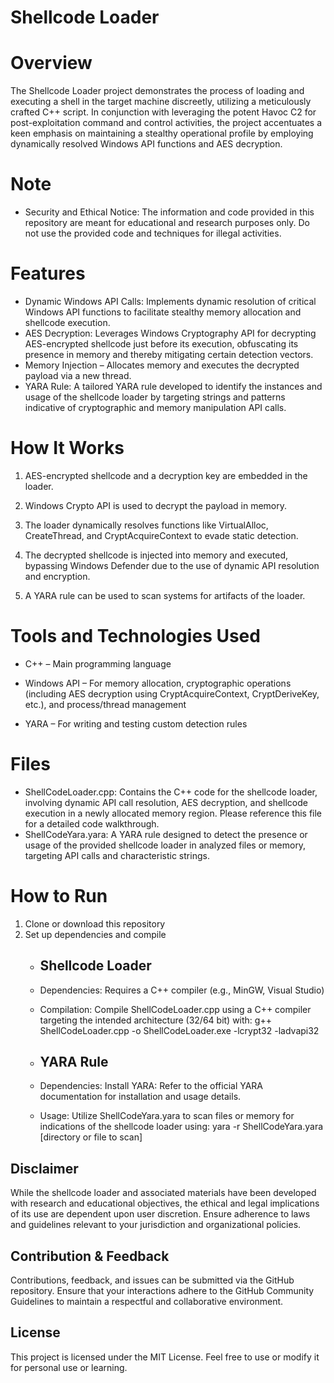 # Shellcode Loader

# Overview
The Shellcode Loader project demonstrates the process of loading and executing a shell in the target machine discreetly, utilizing a meticulously crafted C++ script. In conjunction with leveraging the potent Havoc C2 for post-exploitation command and control activities, the project accentuates a keen emphasis on maintaining a stealthy operational profile by employing dynamically resolved Windows API functions and AES decryption.

# Note
- Security and Ethical Notice: The information and code provided in this repository are meant for educational and research purposes only. Do not use the provided code and techniques for illegal activities.
  
# Features
- Dynamic Windows API Calls: Implements dynamic resolution of critical Windows API functions to facilitate stealthy memory allocation and shellcode execution.
- AES Decryption: Leverages Windows Cryptography API for decrypting AES-encrypted shellcode just before its execution, obfuscating its presence in memory and thereby mitigating certain detection vectors.
- Memory Injection – Allocates memory and executes the decrypted payload via a new thread.
- YARA Rule: A tailored YARA rule developed to identify the instances and usage of the shellcode loader by targeting strings and patterns indicative of cryptographic and memory manipulation API calls.
  
# How It Works
1. AES-encrypted shellcode and a decryption key are embedded in the loader.

2. Windows Crypto API is used to decrypt the payload in memory.

3. The loader dynamically resolves functions like VirtualAlloc, CreateThread, and CryptAcquireContext to evade static detection.

4. The decrypted shellcode is injected into memory and executed, bypassing Windows Defender due to the use of dynamic API resolution and encryption.

5. A YARA rule can be used to scan systems for artifacts of the loader.

# Tools and Technologies Used
- C++ – Main programming language

- Windows API – For memory allocation, cryptographic operations (including AES decryption using CryptAcquireContext, CryptDeriveKey, etc.), and process/thread management

- YARA – For writing and testing custom detection rules

# Files
- ShellCodeLoader.cpp: Contains the C++ code for the shellcode loader, involving dynamic API call resolution, AES decryption, and shellcode execution in a newly allocated memory region. Please reference this file for a detailed code walkthrough.
- ShellCodeYara.yara: A YARA rule designed to detect the presence or usage of the provided shellcode loader in analyzed files or memory, targeting API calls and characteristic strings.

# How to Run
1. Clone or download this repository
2. Set up dependencies and compile
    - ## Shellcode Loader
    - Dependencies: Requires a C++ compiler (e.g., MinGW, Visual Studio)
    - Compilation: Compile ShellCodeLoader.cpp using a C++ compiler targeting the intended architecture (32/64 bit) with: g++ ShellCodeLoader.cpp -o ShellCodeLoader.exe -lcrypt32 -ladvapi32
  
    - ## YARA Rule
    - Dependencies: Install YARA: Refer to the official YARA documentation for installation and usage details.
    - Usage: Utilize ShellCodeYara.yara to scan files or memory for indications of the shellcode loader using: yara -r ShellCodeYara.yara [directory or file to scan]

## Disclaimer
While the shellcode loader and associated materials have been developed with research and educational objectives, the ethical and legal implications of its use are dependent upon user discretion. Ensure adherence to laws and guidelines relevant to your jurisdiction and organizational policies.

## Contribution & Feedback
Contributions, feedback, and issues can be submitted via the GitHub repository. Ensure that your interactions adhere to the GitHub Community Guidelines to maintain a respectful and collaborative environment.

## License
This project is licensed under the MIT License. Feel free to use or modify it for personal use or learning.
